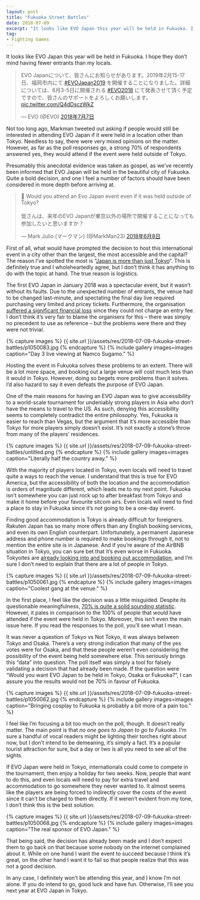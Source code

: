 ```yaml
---
layout: post
title: "Fukuoka Street Battles"
date: 2018-07-09
excerpt: "It looks like EVO Japan this year will be held in Fukuoka. I hope they don’t mind having fewer entrants than my locals."
tag:
- Fighting Games
---
```


It looks like EVO Japan this year will be held in Fukuoka. I hope they don’t mind having fewer entrants than my locals.

<blockquote class="twitter-tweet tw-align-center" data-lang="ja"><p lang="ja" dir="ltr">EVO Japanについて、皆さんにお知らせがあります。2019年2月15-17日、福岡市内にて <a href="https://twitter.com/hashtag/EVOJapan2019?src=hash&amp;ref_src=twsrc%5Etfw">#EVOJapan2019</a> を開催することになりました。詳細については、8月3-5日に開催される <a href="https://twitter.com/hashtag/EVO2018?src=hash&amp;ref_src=twsrc%5Etfw">#EVO2018</a> にて発表させて頂く予定ですので、皆さんのサポートをよろしくお願いします。 <a href="https://t.co/Q4dDsczWkZ">pic.twitter.com/Q4dDsczWkZ</a></p>&mdash; EVO (@EVO) <a href="https://twitter.com/EVO/status/1015388352005095424?ref_src=twsrc%5Etfw">2018年7月7日</a></blockquote>

Not too long ago, Markman tweeted out asking if people would still be interested in attending EVO Japan if it were held in a location other than Tokyo. Needless to say, there were very mixed opinions on the matter. However, as far as the poll responses go, a strong 70% of respondents answered yes, they would attend if the event were held outside of Tokyo.

Presumably this anecdotal evidence was taken as gospel, as we’ve recently been informed that EVO Japan will be held in the beautiful city of Fukuoka. Quite a bold decision, and one I feel a number of factors should have been considered in more depth before arriving at.

<blockquote class="twitter-tweet tw-align-center" data-lang="ja"><p lang="ja" dir="ltr">🤔 Would you attend an Evo Japan event even if it was held outside of Tokyo? <br><br>皆さんは、来年のEVO Japanが東京以外の場所で開催することになっても参加したいと思いますか？</p>&mdash; Mark Julio (マークマン) (@MarkMan23) <a href="https://twitter.com/MarkMan23/status/1005029048077058048?ref_src=twsrc%5Etfw">2018年6月8日</a></blockquote>

First of all, what would have prompted the decision to host this international event in a city other than the largest, the most accessible and the capital? The reason I’ve spotted the most is “[Japan is more than just Tokyo](https://twitter.com/MarkMan23/status/1005029302105063424)“. This is definitely true and I wholeheartedly agree, but I don’t think it has anything to do with the topic at hand. The true reason is logistics.

The first EVO Japan in January 2018 was a spectacular event, but it wasn’t without its faults. Due to the unexpected number of entrants, the venue had to be changed last-minute, and spectating the final day live required purchasing very limited and pricey tickets. Furthermore, the organisation [suffered a significant financial loss](https://en.wikipedia.org/wiki/Evo_Japan_2018#Aftermath) since they could not charge an entry fee. I don’t think it’s very fair to blame the organisers for this – there was simply no precedent to use as reference – but the problems were there and they were not trivial.

{% capture images %}
    {{ site.url }}/assets/res/2018-07-09-fukuoka-street-battles/p1050083.jpg
{% endcapture %}
{% include gallery images=images caption="Day 3 live viewing at Namco Sugamo." %}

Hosting the event in Fukuoka solves these problems to an extent. There will be a lot more space, and booking out a large venue will cost much less than it would in Tokyo. However, doing so begets more problems than it solves. I’d also hazard to say it even defeats the purpose of EVO Japan.

One of the main reasons for having an EVO Japan was to give accessibility to a world-scale tournament for undeniably strong players in Asia who don’t have the means to travel to the US. As such, denying this accessibility seems to completely contradict the entire philosophy. Yes, Fukuoka is easier to reach than Vegas, but the argument that it’s more accessible than Tokyo for more players simply doesn’t exist. It’s not exactly a stone’s throw from many of the players’ residences.

{% capture images %}
    {{ site.url }}/assets/res/2018-07-09-fukuoka-street-battles/untitled.png
{% endcapture %}
{% include gallery images=images caption="Literally half the country away." %}

With the majority of players located in Tokyo, even locals will need to travel quite a ways to reach the venue. I understand that this is true for EVO America, but the accessibility of both the location and the accommodation is orders of magnitude different, which leads me to my next point. Fukuoka isn’t somewhere you can just rock up to after breakfast from Tokyo and make it home before your favourite sitcom airs. Even locals will need to find a place to stay in Fukuoka since it’s not going to be a one-day event.

Finding good accommodation is Tokyo is already difficult for foreigners. Rakuten Japan has so many more offers than any English booking services, and even its own English counterpart. Unfortunately, a permanent Japanese address and phone number is required to make bookings through it, not to mention the entire site is in Japanese. And if you’re aware of the AirBNB situation in Tokyo, you can sure bet that it’s even worse in Fukuoka. Tokyoites are [already looking into and booking out accommodation](https://twitter.com/masakarijin/status/1015873717262405632), and I’m sure I don’t need to explain that there are a lot of people in Tokyo.

{% capture images %}
    {{ site.url }}/assets/res/2018-07-09-fukuoka-street-battles/p1050061.jpg
{% endcapture %}
{% include gallery images=images caption="Coolest gang at the venue." %}

In the first place, I feel like the decision was a little misguided. Despite its questionable meaningfulness, [70% is quite a solid sounding statistic](https://twitter.com/MarkMan23/status/1005380459344297984). However, it pales in comparison to the 100% of people that _would_ have attended if the event were held in Tokyo. Moreover, this isn’t even the main issue here. If you read the responses to the poll, you’ll see what I mean.

It was never a question of Tokyo vs Not Tokyo, it was always between Tokyo and Osaka. There’s a very strong indication that many of the yes votes were for Osaka, and that these people weren’t even considering the possibility of the event being held somewhere else. This seriously brings this “data” into question. The poll itself was simply a tool for falsely validating a decision that had already been made. If the question were “Would you want EVO Japan to be held in Tokyo, Osaka or Fukuoka?”, I can assure you the results would not be 70% in favour of Fukuoka.

{% capture images %}
    {{ site.url }}/assets/res/2018-07-09-fukuoka-street-battles/p1050062.jpg
{% endcapture %}
{% include gallery images=images caption="Bringing cosplay to Fukuoka is probably a bit more of a pain too." %}

I feel like I’m focusing a bit too much on the poll, though. It doesn’t really matter. The main point is that _no one goes to Japan to go to Fukuoka_. I’m sure a handful of vocal readers might be lighting their torches right about now, but I don’t intend to be demeaning, it’s simply a fact. It’s a popular tourist attraction for sure, but a day or two is all you need to see all of the sights.

If EVO Japan were held in Tokyo, internationals could come to compete in the tournament, then enjoy a holiday for two weeks. Now, people that want to do this, and even locals will need to pay for extra travel and accommodation to go somewhere they never wanted to. It almost seems like the players are being forced to indirectly cover the costs of the event since it can’t be charged to them directly. If it weren’t evident from my tone, I don’t think this is the best solution.

{% capture images %}
    {{ site.url }}/assets/res/2018-07-09-fukuoka-street-battles/p1050068.jpg
{% endcapture %}
{% include gallery images=images caption="The real sponsor of EVO Japan." %}

That being said, the decision has already been made and I don’t expect them to go back on that because some nobody on the internet complained about it. While on one hand I want the event to succeed because I think it’s great, on the other hand I want it to fail so that people realize that this was not a good decision.

In any case, I definitely won’t be attending this year, and I know I’m not alone. If you do intend to go, good luck and have fun. Otherwise, I’ll see you next year at EVO Japan in Tokyo.
